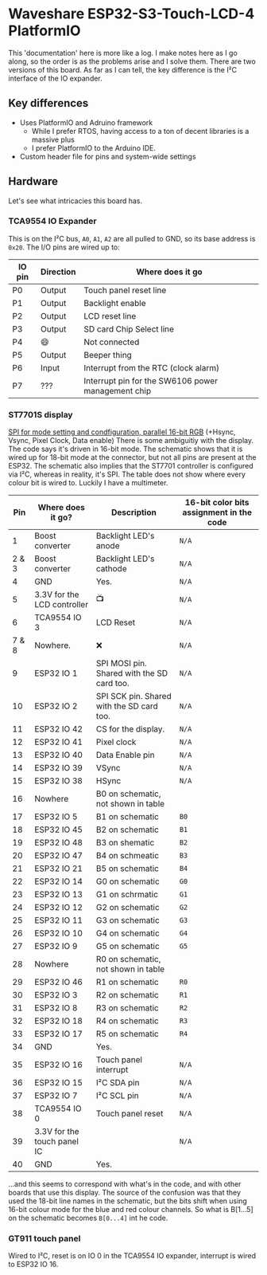 # Waveshare ESP32-S3-Touch-LCD-4 PlatformIO

This 'documentation' here is more like a log. I make notes here as I go along, so the order is as the problems arise and I solve them. There are two versions of this board. As far as I can tell, the key difference is the I²C interface of the IO expander.

## Key differences

* Uses PlatformIO and Adruino framework
    * While I prefer RTOS, having access to a ton of decent libraries is a massive plus
    * I prefer PlatformIO to the Arduino IDE.
* Custom header file for pins and system-wide settings

## Hardware

Let's see what intricacies this board has.

### TCA9554 IO Expander

This is on the I²C bus, `A0`, `A1`, `A2` are all pulled to GND, so its base address is `0x20`. The I/O pins are wired up to:

| IO pin | Direction | Where does it go |
|-------|--------|-----------------------|
| P0 | Output | Touch panel reset line |
| P1 | Output | Backlight enable |
| P2 | Output | LCD reset line |
| P3 | Output | SD card Chip Select line |
| P4 | :smile: | Not connected |
| P5 | Output | Beeper thing |
| P6 | Input | Interrupt from the RTC (clock alarm) |
| P7 | ??? | Interrupt pin for the SW6106 power management chip

### ST7701S display

[SPI for mode setting and condfiguration, parallel 16-bit RGB](https://github.com/displaymodule/Examples/blob/master/TFT/ST7701S/TM4.0/390/4inch%20480480%20Initialized%20code-3SPI-16BIT%20RGB.txt) (+Hsync, Vsync, Pixel Clock, Data enable)
There is some ambiguitiy with the display. The code says it's driven in 16-bit mode. The schematic shows that it is wired up for 18-bit mode at the connector, but not all pins are present at the ESP32. The schematic also implies that the ST7701 controller is configured via I²C, whereas in reality, it's SPI. The table does not show where every colour bit is wired to. Luckily I have a multimeter.

| Pin | Where does it go? | Description | 16-bit color bits assignment in the code |
|------------|------------------|---------|----------|
| 1 | Boost converter | Backlight LED's anode | `N/A` |
| 2 & 3 | Boost converter | Backlight LED's cathode | `N/A` |
| 4 | GND | Yes. | `N/A` |
| 5 | 3.3V for the LCD controller | :tv: | `N/A` |
| 6 | TCA9554 IO 3 | LCD Reset | `N/A` |
| 7 & 8 | Nowhere. | :x: | `N/A` |
| 9 | ESP32 IO 1 | SPI MOSI pin. Shared with the SD card too. | `N/A` |
| 10 | ESP32 IO 2 | SPI SCK pin. Shared with the SD card too. | `N/A` |
| 11 | ESP32 IO 42 | CS for the display. | `N/A` |
| 12 | ESP32 IO 41 | Pixel clock | `N/A` |
| 13 | ESP32 IO 40 | Data Enable pin | `N/A` |
| 14 | ESP32 IO 39 | VSync | `N/A` |
| 15 | ESP32 IO 38 | HSync | `N/A` |
| 16 | Nowhere | B0 on schematic, not shown in table | |
| 17 | ESP32 IO 5 | B1 on schematic |`B0` |
| 18 | ESP32 IO 45 | B2 on schematic | `B1` |
| 19 | ESP32 IO 48 | B3 on shematic | `B2` |
| 20 | ESP32 IO 47 | B4 on schmeatic | `B3` |
| 21 | ESP32 IO 21 | B5 on schematic | `B4` |
| 22 | ESP32 IO 14 | G0 on schematic | `G0` |
| 23 | ESP32 IO 13 | G1 on schrmatic | `G1`|
| 24 | ESP32 IO 12 | G2 on schematic | `G2` |
| 25 | ESP32 IO 11 | G3 on schematic | `G3` |
| 26 | ESP32 IO 10 | G4 on schematic | `G4` |
| 27 | ESP32 IO 9 | G5 on schematic | `G5`|
| 28 | Nowhere | R0 on schematic, not shown in table | |
| 29 | ESP32 IO 46 | R1 on schematic | `R0` |
| 30 | ESP32 IO 3 | R2 on schematic | `R1` |
| 31 | ESP32 IO 8 | R3 on schematic | `R2` |
| 32 | ESP32 IO 18 | R4 on schematic | `R3` |
| 33 | ESP32 IO 17 | R5 on schematic | `R4` |
| 34 | GND | Yes. | |
| 35 | ESP32 IO 16 | Touch panel interrupt | `N/A` |
| 36 | ESP32 IO 15 | I²C SDA pin | `N/A` |
| 37 | ESP32 IO 7 | I²C SCL pin | `N/A` |
| 38 | TCA9554 IO 0 | Touch panel reset | `N/A` |
| 39 | 3.3V for the touch panel IC | | `N/A` |
| 40 | GND | Yes. | |

...and this seems to correspond with what's in the code, and with other boards that use this display. The source of the confusion was that they used the 18-bit line names in the schematic, but the bits shift when using 16-bit colour mode for the blue and red colour channels. So what is B[1...5] on the schematic becomes `B[0...4]` int he code.

### GT911 touch panel

Wired to I²C, reset is on IO 0 in the TCA9554 IO expander, interrupt is wired to ESP32 IO 16.







